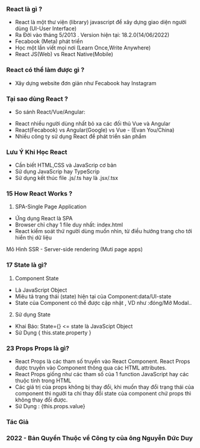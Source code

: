 ### React là gì ?
 - React là một thư viện (library) javascript để xây dựng giao diện
 người dùng (UI-User Interface)
 - Ra Đời vào tháng 5/2013 . Version hiện tại: 18.2.0(14/06/2022)
 - Fecabook (Meta) phát triển
 - Học một lần viết mọi nơi (Learn Once,Write Anywhere)
 - React JS(Web) vs React Native(Mobile)
### React có thể làm được gì ?
 - Xây dựng website đơn giản như Fecabook hay Instagram
### Tại sao dùng React ?
 - So sánh React/Vue/Angular:
  + React nhiều người dùng nhất bỏ xa các đối thủ Vue và Angular
  + React(Fecabook) vs Angular(Google) vs Vue - (Evan You/China)
  + Nhiều công ty sử dụng React để phát triển sản phẩm
### Lưu Ý Khi Học React
 - Cần biết HTML,CSS và JavaScrip cơ bản
 - Sử dụng JavaScrip hay TypeScrip
 - Sử dụng kết thúc file .js/.ts hay là .jsx/.tsx
### 15 How React Works ?
1. SPA-Single Page Application
- Ứng dụng React là SPA
- Browser chỉ chạy 1 file duy nhất: index.html
- React kiểm soát thứ người dùng muốn nhìn, từ điều hướng trang cho tới
hiển thị dữ liệu

Mô Hình SSR - Server-side rendering (Muti page apps)
### 17 State là gì?
1. Component State
- Là JavaScript Object
- Miêu tả trạng thái (state) hiện tại của Component:data/UI-state
- State của Component có thể được cập nhật , VD như :đóng/Mở Modal..

2. Sử dụng State
 - Khai Báo: State={} <= state là JavaScipt Object
 - Sử Dụng { this.state.property }

### 23 Props Props là gì?
 - React Props là các tham số truyền vào React Component. React Props được truyền 
   vào Component thông qua các HTML attributes.
 - React Props giống như các tham số của 1 function JavaScript hay các thuộc tính 
   trong HTML
 - Các giá trị của props không bị thay đổi, khi muốn thay đổi trạng thái của
   component thì người ta chỉ thay đổi state của component chứ props thì không
   thay đổi được.
 -  Sử Dụng : {this.props.value}
### Tác Giả
### 2022 - Bản Quyền Thuộc về Công ty của ông Nguyễn Đức Duy
